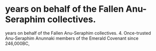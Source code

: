 # years on behalf of the Fallen Anu-Seraphim collectives.

years on behalf of the Fallen Anu-Seraphim collectives.
4.  Once-trusted Anu-Seraphim Anunnaki members of the Emerald Covenant since 246,000BC,